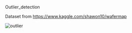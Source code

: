 Outlier_detection

Dataset from https://www.kaggle.com/shawon10/wafermap

![outlier](https://user-images.githubusercontent.com/39429635/125074721-9d452e00-e0f8-11eb-92d7-af26a0abbb7a.png)
